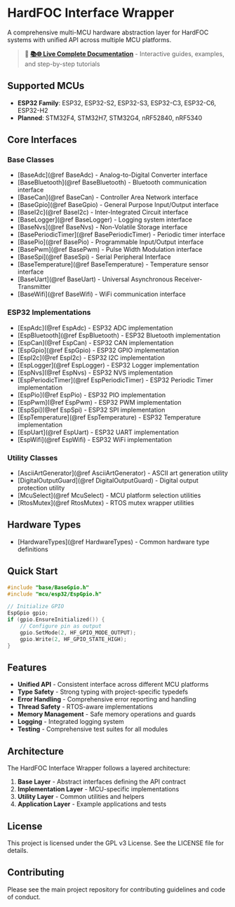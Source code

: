 # HardFOC Interface Wrapper

A comprehensive multi-MCU hardware abstraction layer for HardFOC systems with unified API 
across multiple MCU platforms.

> **📖 [📚🌐 Live Complete Documentation](https://n3b3x.github.io/hf-internal-interface-wrap/)** - 
> Interactive guides, examples, and step-by-step tutorials

## Supported MCUs

- **ESP32 Family**: ESP32, ESP32-S2, ESP32-S3, ESP32-C3, ESP32-C6, ESP32-H2
- **Planned**: STM32F4, STM32H7, STM32G4, nRF52840, nRF5340

## Core Interfaces

### Base Classes
- [BaseAdc](@ref BaseAdc) - Analog-to-Digital Converter interface
- [BaseBluetooth](@ref BaseBluetooth) - Bluetooth communication interface
- [BaseCan](@ref BaseCan) - Controller Area Network interface
- [BaseGpio](@ref BaseGpio) - General Purpose Input/Output interface
- [BaseI2c](@ref BaseI2c) - Inter-Integrated Circuit interface
- [BaseLogger](@ref BaseLogger) - Logging system interface
- [BaseNvs](@ref BaseNvs) - Non-Volatile Storage interface
- [BasePeriodicTimer](@ref BasePeriodicTimer) - Periodic timer interface
- [BasePio](@ref BasePio) - Programmable Input/Output interface
- [BasePwm](@ref BasePwm) - Pulse Width Modulation interface
- [BaseSpi](@ref BaseSpi) - Serial Peripheral Interface
- [BaseTemperature](@ref BaseTemperature) - Temperature sensor interface
- [BaseUart](@ref BaseUart) - Universal Asynchronous Receiver-Transmitter
- [BaseWifi](@ref BaseWifi) - WiFi communication interface

### ESP32 Implementations
- [EspAdc](@ref EspAdc) - ESP32 ADC implementation
- [EspBluetooth](@ref EspBluetooth) - ESP32 Bluetooth implementation
- [EspCan](@ref EspCan) - ESP32 CAN implementation
- [EspGpio](@ref EspGpio) - ESP32 GPIO implementation
- [EspI2c](@ref EspI2c) - ESP32 I2C implementation
- [EspLogger](@ref EspLogger) - ESP32 Logger implementation
- [EspNvs](@ref EspNvs) - ESP32 NVS implementation
- [EspPeriodicTimer](@ref EspPeriodicTimer) - ESP32 Periodic Timer implementation
- [EspPio](@ref EspPio) - ESP32 PIO implementation
- [EspPwm](@ref EspPwm) - ESP32 PWM implementation
- [EspSpi](@ref EspSpi) - ESP32 SPI implementation
- [EspTemperature](@ref EspTemperature) - ESP32 Temperature implementation
- [EspUart](@ref EspUart) - ESP32 UART implementation
- [EspWifi](@ref EspWifi) - ESP32 WiFi implementation

### Utility Classes
- [AsciiArtGenerator](@ref AsciiArtGenerator) - ASCII art generation utility
- [DigitalOutputGuard](@ref DigitalOutputGuard) - Digital output protection utility
- [McuSelect](@ref McuSelect) - MCU platform selection utilities
- [RtosMutex](@ref RtosMutex) - RTOS mutex wrapper utilities

## Hardware Types

- [HardwareTypes](@ref HardwareTypes) - Common hardware type definitions

## Quick Start

```cpp
#include "base/BaseGpio.h"
#include "mcu/esp32/EspGpio.h"

// Initialize GPIO
EspGpio gpio;
if (gpio.EnsureInitialized()) {
    // Configure pin as output
    gpio.SetMode(2, HF_GPIO_MODE_OUTPUT);
    gpio.Write(2, HF_GPIO_STATE_HIGH);
}
```

## Features

- **Unified API** - Consistent interface across different MCU platforms
- **Type Safety** - Strong typing with project-specific typedefs
- **Error Handling** - Comprehensive error reporting and handling
- **Thread Safety** - RTOS-aware implementations
- **Memory Management** - Safe memory operations and guards
- **Logging** - Integrated logging system
- **Testing** - Comprehensive test suites for all modules

## Architecture

The HardFOC Interface Wrapper follows a layered architecture:

1. **Base Layer** - Abstract interfaces defining the API contract
2. **Implementation Layer** - MCU-specific implementations
3. **Utility Layer** - Common utilities and helpers
4. **Application Layer** - Example applications and tests

## License

This project is licensed under the GPL v3 License. See the LICENSE file for details.

## Contributing

Please see the main project repository for contributing guidelines and code of conduct.
